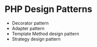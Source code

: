 # PHP Design Patterns

* Decorator pattern
* Adapter pattern
* Template Method design pattern
* Strategy design pattern